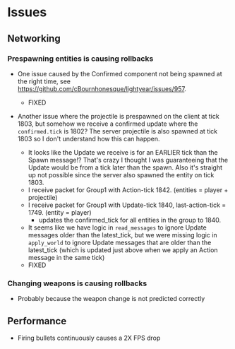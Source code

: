 # Issues


## Networking

### Prespawning entities is causing rollbacks

- One issue caused by the Confirmed component not being spawned at the right time, see https://github.com/cBournhonesque/lightyear/issues/957. 
  - FIXED

- Another issue where the projectile is prespawned on the client at tick 1803, but somehow we receive a confirmed
update where the `confirmed.tick` is 1802? The server projectile is also spawned at tick 1803 so I don't understand how this
can happen.
  - It looks like the Update we receive is for an EARLIER tick than the Spawn message!? That's crazy I thought I was guaranteeing
    that the Update would be from a tick later than the spawn. Also it's straight up not possible since the server also spawned the
    entity on tick 1803.
  - I receive packet for Group1 with Action-tick 1842. (entities = player + projectile)
  - I receive packet for Group1 with Update-tick 1840, last-action-tick = 1749. (entity = player)
    - updates the confirmed_tick for all entities in the group to 1840.
  - It seems like we have logic in `read_messages` to ignore Update messages older than the latest_tick,
    but we were missing logic in `apply_world` to ignore Update messages that are older than the latest_tick (which is updated
    just above when we apply an Action message in the same tick)
  - FIXED

### Changing weapons is causing rollbacks

- Probably because the weapon change is not predicted correctly

## Performance

- Firing bullets continuously causes a 2X FPS drop
    